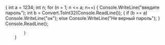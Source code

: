 {
            int a = 1234;
            int n;
            for (n = 1; n <= a; n++)
            {
                Console.WriteLine("введите пароль");
                int b = Convert.ToInt32(Console.ReadLine());
                {
                    if (b == a)
                        Console.WriteLine("ок");
                    else
                        Console.WriteLine("Не верный пароль");
                }
                Console.ReadLine();


            }
        }
